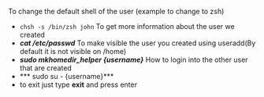 To change the default shell of the user (example to change to zsh)
+ `chsh -s /bin/zsh john`
To get more information about the user we created 
+ ***cat /etc/passwd***
To make visible the user you created using useradd(By default it is not visible on /home)
+ ***sudo mkhomedir_helper {username}***
How to login into the other user that are created
+ *** sudo su - {username}***
+ to exit just type **exit** and press enter



